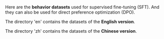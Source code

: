 Here are the **behavior datasets** used for supervised fine-tuning (SFT). And they can also be used for direct preference optimization (DPO).

The directory 'en' contains the datasets of the **English version**.

The directory 'zh' contains the datasets of the **Chinese version**.

